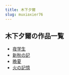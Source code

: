 ```yaml
---
title: 木下夕爾
slug: muxiaxier76
---
```


## 木下夕爾の作品一覧

- [夜学生](yexuesheng-9e3)
- [新秋の記](xinqiunoji-222)
- [晩夏](wanxia-921)
- [火の記憶](huonojiyi-b8a)

